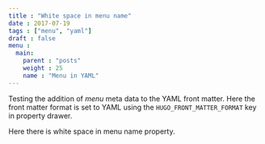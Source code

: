 ```yaml
---
title : "White space in menu name"
date : 2017-07-19
tags : ["menu", "yaml"]
draft : false
menu :
  main:
    parent : "posts"
    weight : 25
    name : "Menu in YAML"
---
```


Testing the addition of *menu* meta data to the YAML front matter. Here the front matter format is set to YAML using the `HUGO_FRONT_MATTER_FORMAT` key in property drawer.

Here there is white space in menu name property.
